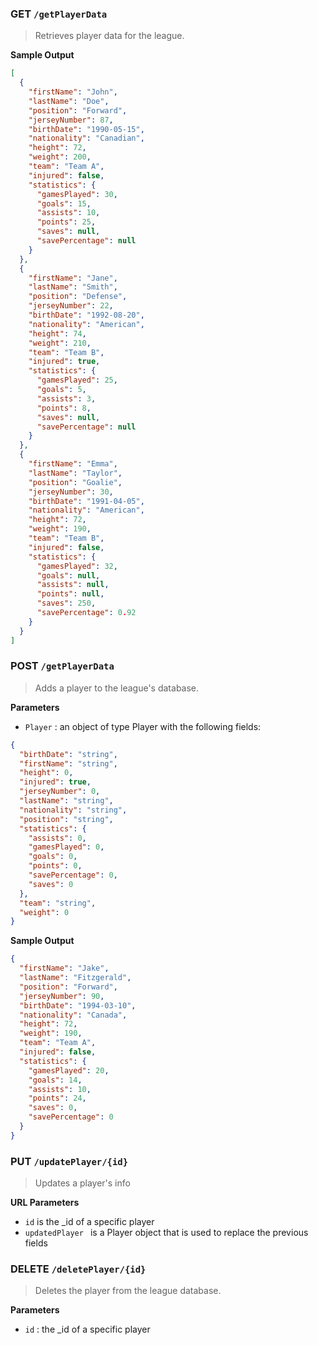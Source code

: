 ### <span class="label label-api">GET</span>  `/getPlayerData`
> Retrieves player data for the league.

**Sample Output**
```JSON
[
  {
    "firstName": "John",
    "lastName": "Doe",
    "position": "Forward",
    "jerseyNumber": 87,
    "birthDate": "1990-05-15",
    "nationality": "Canadian",
    "height": 72,
    "weight": 200,
    "team": "Team A",
    "injured": false,
    "statistics": {
      "gamesPlayed": 30,
      "goals": 15,
      "assists": 10,
      "points": 25,
      "saves": null,
      "savePercentage": null
    }
  },
  {
    "firstName": "Jane",
    "lastName": "Smith",
    "position": "Defense",
    "jerseyNumber": 22,
    "birthDate": "1992-08-20",
    "nationality": "American",
    "height": 74,
    "weight": 210,
    "team": "Team B",
    "injured": true,
    "statistics": {
      "gamesPlayed": 25,
      "goals": 5,
      "assists": 3,
      "points": 8,
      "saves": null,
      "savePercentage": null
    }
  },
  {
    "firstName": "Emma",
    "lastName": "Taylor",
    "position": "Goalie",
    "jerseyNumber": 30,
    "birthDate": "1991-04-05",
    "nationality": "American",
    "height": 72,
    "weight": 190,
    "team": "Team B",
    "injured": false,
    "statistics": {
      "gamesPlayed": 32,
      "goals": null,
      "assists": null,
      "points": null,
      "saves": 250,
      "savePercentage": 0.92
    }
  }
]
```
### <span class="label label-api">POST</span>  `/getPlayerData`
> Adds a player to the league's database.

**Parameters**
- `Player` : an object of type Player with the following fields:
```JSON
{
  "birthDate": "string",
  "firstName": "string",
  "height": 0,
  "injured": true,
  "jerseyNumber": 0,
  "lastName": "string",
  "nationality": "string",
  "position": "string",
  "statistics": {
    "assists": 0,
    "gamesPlayed": 0,
    "goals": 0,
    "points": 0,
    "savePercentage": 0,
    "saves": 0
  },
  "team": "string",
  "weight": 0
}
```

**Sample Output**
```JSON
{
  "firstName": "Jake",
  "lastName": "Fitzgerald",
  "position": "Forward",
  "jerseyNumber": 90,
  "birthDate": "1994-03-10",
  "nationality": "Canada",
  "height": 72,
  "weight": 190,
  "team": "Team A",
  "injured": false,
  "statistics": {
    "gamesPlayed": 20,
    "goals": 14,
    "assists": 10,
    "points": 24,
    "saves": 0,
    "savePercentage": 0
  }
}
```
### <span class="label label-api">PUT</span> `/updatePlayer/{id}`
> Updates a player's info

**URL Parameters**
  -  `id` is the _id of a specific player
  -  `updatedPlayer ` is a Player object that is used to replace the previous fields 

### <span class="label label-api">DELETE</span>  `/deletePlayer/{id}`
> Deletes the player from the league database.

**Parameters**
  - `id` : the _id of a specific player

